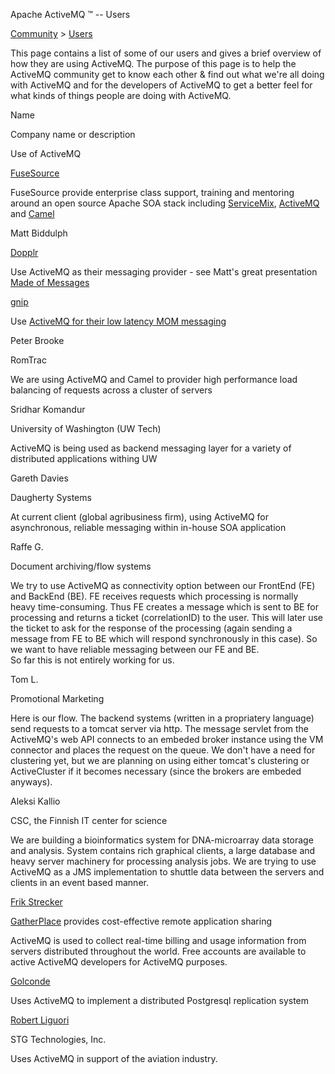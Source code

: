 Apache ActiveMQ ™ -- Users 

[Community](community.md) > [Users](CommunityCommunity/Community/users.md)


This page contains a list of some of our users and gives a brief overview of how they are using ActiveMQ. The purpose of this page is to help the ActiveMQ community get to know each other & find out what we're all doing with ActiveMQ and for the developers of ActiveMQ to get a better feel for what kinds of things people are doing with ActiveMQ.

Name

Company name or description

Use of ActiveMQ

[FuseSource](http://fusesource.com/)

FuseSource provide enterprise class support, training and mentoring around an open source Apache SOA stack including [ServiceMix](http://servicemix.apache.org/), [ActiveMQ](http://activemq.apache.org/) and [Camel](http://activemq.apache.org/camel/)

Matt Biddulph

[Dopplr](http://www.dopplr.com/)

Use ActiveMQ as their messaging provider - see Matt's great presentation [Made of Messages](http://www.slideshare.net/carsonified/dopplr-its-made-of-messages-matt-biddulph-presentation)

[gnip](http://gnip.com)

Use [ActiveMQ for their low latency MOM messaging](http://www.byteonic.com/2008/gnip-online-message-oriented-middleware-mom/)

Peter Brooke

RomTrac

We are using ActiveMQ and Camel to provider high performance load balancing of requests across a cluster of servers

Sridhar Komandur

University of Washington (UW Tech)

ActiveMQ is being used as backend messaging layer for a variety of distributed applications withing UW

Gareth Davies

Daugherty Systems

At current client (global agribusiness firm), using ActiveMQ for asynchronous, reliable messaging within in-house SOA application

Raffe G.

Document archiving/flow systems

We try to use ActiveMQ as connectivity option between our FrontEnd (FE) and BackEnd (BE). FE receives requests which processing is normally heavy time-consuming. Thus FE creates a message which is sent to BE for processing and returns a ticket (correlationID) to the user. This will later use the ticket to ask for the response of the processing (again sending a message from FE to BE which will respond synchronously in this case). So we want to have reliable messaging between our FE and BE.  
So far this is not entirely working for us.

Tom L.

Promotional Marketing

Here is our flow. The backend systems (written in a propriatery language) send requests to a tomcat server via http. The message servlet from the ActiveMQ's web API connects to an embeded broker instance using the VM connector and places the request on the queue. We don't have a need for clustering yet, but we are planning on using either tomcat's clustering or ActiveCluster if it becomes necessary (since the brokers are embeded anyways).

Aleksi Kallio

CSC, the Finnish IT center for science

We are building a bioinformatics system for DNA-microarray data storage and analysis. System contains rich graphical clients, a large database and heavy server machinery for processing analysis jobs. We are trying to use ActiveMQ as a JMS implementation to shuttle data between the servers and clients in an event based manner.

[Frik Strecker](mailto:frik@gatherworks.com)

[GatherPlace](http://www.gatherplace.net) provides cost-effective remote application sharing

ActiveMQ is used to collect real-time billing and usage information from servers distributed throughout the world. Free accounts are available to active ActiveMQ developers for ActiveMQ purposes.

[Golconde](http://code.google.com/p/golconde/)

Uses ActiveMQ to implement a distributed Postgresql replication system

[Robert Liguori](http://www.oreillynet.com/pub/au/3212)

STG Technologies, Inc.

Uses ActiveMQ in support of the aviation industry.

